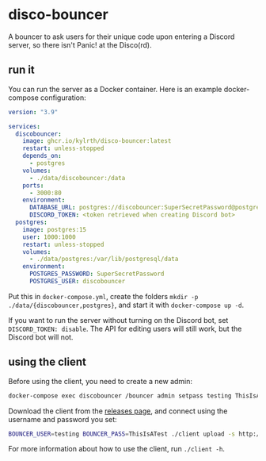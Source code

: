 # disco-bouncer

A bouncer to ask users for their unique code upon entering a Discord server, so there isn't Panic! at the Disco(rd).

## run it

You can run the server as a Docker container. Here is an example docker-compose configuration:

```yml
version: "3.9"

services:
  discobouncer:
    image: ghcr.io/kylrth/disco-bouncer:latest
    restart: unless-stopped
    depends_on:
      - postgres
    volumes:
      - ./data/discobouncer:/data
    ports:
      - 3000:80
    environment:
      DATABASE_URL: postgres://discobouncer:SuperSecretPassword@postgres/discobouncer?sslmode=disable
      DISCORD_TOKEN: <token retrieved when creating Discord bot>
  postgres:
    image: postgres:15
    user: 1000:1000
    restart: unless-stopped
    volumes:
      - ./data/postgres:/var/lib/postgresql/data
    environment:
      POSTGRES_PASSWORD: SuperSecretPassword
      POSTGRES_USER: discobouncer
```

Put this in `docker-compose.yml`, create the folders `mkdir -p ./data/{discobouncer,postgres}`, and start it with `docker-compose up -d`.

If you want to run the server without turning on the Discord bot, set `DISCORD_TOKEN: disable`. The API for editing users will still work, but the Discord bot will not.

## using the client

Before using the client, you need to create a new admin:

```sh
docker-compose exec discobouncer /bouncer admin setpass testing ThisIsATest
```

Download the client from the [releases page](https://github.com/kylrth/disco-bouncer/releases), and connect using the username and password you set:

```sh
BOUNCER_USER=testing BOUNCER_PASS=ThisIsATest ./client upload -s http://localhost:3000
```

For more information about how to use the client, run `./client -h`.
